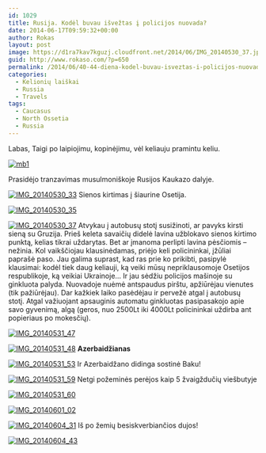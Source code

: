 ```yaml
---
id: 1029
title: Rusija. Kodėl buvau išvežtas į policijos nuovada?
date: 2014-06-17T09:59:32+00:00
author: Rokas
layout: post
image: https://d1ra7kav7kguzj.cloudfront.net/2014/06/IMG_20140530_37.jpg
guid: http://www.rokaso.com/?p=650
permalink: /2014/06/40-44-diena-kodel-buvau-isveztas-i-policijos-nuovada-6/
categories:
  - Kelionių laiškai
  - Russia
  - Travels
tags:
  - Caucasus
  - North Ossetia
  - Russia
---
```

Labas, Taigi po laipiojimu, kopinėjimu, vėl keliauju pramintu keliu.



 [![mb1](https://d1ra7kav7kguzj.cloudfront.net/2014/06/mb1.png)](https://d1ra7kav7kguzj.cloudfront.net/2014/06/mb1.png) 

Prasidėjo tranzavimas musulmoniškoje Rusijos Kaukazo dalyje.


 [![IMG_20140530_33](https://d1ra7kav7kguzj.cloudfront.net/2014/06/IMG_20140530_33-682x1024.jpg)](https://d1ra7kav7kguzj.cloudfront.net/2014/06/IMG_20140530_33.jpg) 
Sienos kirtimas į šiaurine Osetija.

 [![IMG_20140530_35](https://d1ra7kav7kguzj.cloudfront.net/2014/06/IMG_20140530_35-1024x682.jpg)](https://d1ra7kav7kguzj.cloudfront.net/2014/06/IMG_20140530_35.jpg) 


 [![IMG_20140530_37](https://d1ra7kav7kguzj.cloudfront.net/2014/06/IMG_20140530_37-1024x682.jpg)](https://d1ra7kav7kguzj.cloudfront.net/2014/06/IMG_20140530_37.jpg) 
Atvykau į autobusų stotį susižinoti, ar pavyks kirsti sieną su Gruzija. Prieš keleta savaičių didelė lavina užblokavo sienos kirtimo punktą, kelias tikrai uždarytas. Bet ar įmanoma perlipti lavina pėsčiomis – nežinia. Kol vaikščiojau klausinėdamas, priėjo keli policininkai, įžūliai paprašė paso. Jau galima suprast, kad ras prie ko prikibti, pasipylė klausimai: kodėl tiek daug keliauji, ką veiki mūsų nepriklausomoje Osetijos respublikoje, ką veikiai Ukrainoje… Ir jau sėdžiu policijos mašinoje su ginkluota palyda. Nuovadoje nuėmė antspaudus pirštu, apžiūrėjau vienutes (tik pažiūrėjau). Dar kažkiek laiko pasėdėjau ir pervežė atgal į autobusų stotį. Atgal važiuojant apsauginis automatu ginkluotas pasipasakojo apie savo gyvenimą, algą (geros, nuo 2500Lt iki 4000Lt policininkai uždirba ant popieriaus po mokesčių). 

 [![IMG_20140531_47](https://d1ra7kav7kguzj.cloudfront.net/2014/06/IMG_20140531_47-682x1024.jpg)](https://d1ra7kav7kguzj.cloudfront.net/2014/06/IMG_20140531_47.jpg) 


 [![IMG_20140531_48](https://d1ra7kav7kguzj.cloudfront.net/2014/06/IMG_20140531_48-1024x682.jpg)](https://d1ra7kav7kguzj.cloudfront.net/2014/06/IMG_20140531_48.jpg) 
**Azerbaidžianas** 

 [![IMG_20140531_53](https://d1ra7kav7kguzj.cloudfront.net/2014/06/IMG_20140531_53-1024x682.jpg)](https://d1ra7kav7kguzj.cloudfront.net/2014/06/IMG_20140531_53.jpg) 
Ir Azerbaidžano didinga sostinė Baku!

 [![IMG_20140531_59](https://d1ra7kav7kguzj.cloudfront.net/2014/06/IMG_20140531_59-682x1024.jpg)](https://d1ra7kav7kguzj.cloudfront.net/2014/06/IMG_20140531_59.jpg) 
Netgi požeminės perėjos kaip 5 žvaigždučių viešbutyje

 [![IMG_20140531_60](https://d1ra7kav7kguzj.cloudfront.net/2014/06/IMG_20140531_60-1024x682.jpg)](https://d1ra7kav7kguzj.cloudfront.net/2014/06/IMG_20140531_60.jpg)

 [![IMG_20140601_02](https://d1ra7kav7kguzj.cloudfront.net/2014/06/IMG_20140601_02-682x1024.jpg)](https://d1ra7kav7kguzj.cloudfront.net/2014/06/IMG_20140601_02.jpg)

 [![IMG_20140604_31](https://d1ra7kav7kguzj.cloudfront.net/2014/06/IMG_20140604_31-1024x682.jpg)](https://d1ra7kav7kguzj.cloudfront.net/2014/06/IMG_20140604_31.jpg) 
Iš po žemių besiskverbiančios dujos!

 [![IMG_20140604_43](https://d1ra7kav7kguzj.cloudfront.net/2014/06/IMG_20140604_43-1024x682.jpg)](https://d1ra7kav7kguzj.cloudfront.net/2014/06/IMG_20140604_43.jpg)